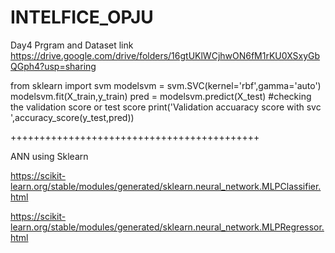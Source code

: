 # INTELFICE_OPJU
Day4 Prgram and Dataset link
https://drive.google.com/drive/folders/16gtUKlWCjhwON6fM1rKU0XSxyGbQGph4?usp=sharing



from sklearn import svm
modelsvm = svm.SVC(kernel='rbf',gamma='auto')
modelsvm.fit(X_train,y_train)
pred = modelsvm.predict(X_test)
#checking the validation score or test score 
print('Validation accuaracy score with svc ',accuracy_score(y_test,pred))

+++++++++++++++++++++++++++++++++++++++++++

ANN using Sklearn

https://scikit-learn.org/stable/modules/generated/sklearn.neural_network.MLPClassifier.html


https://scikit-learn.org/stable/modules/generated/sklearn.neural_network.MLPRegressor.html

